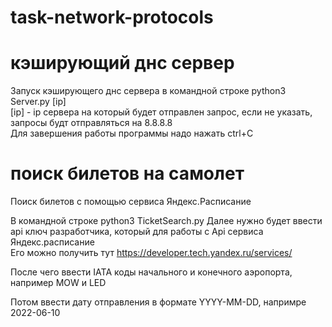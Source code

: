# task-network-protocols

# кэширующий днс сервер

Запуск кэширующего днс сервера
в командной строке python3 Server.py [ip]  
[ip] - ip сервера на который будет отправлен запрос, если не указать, запросы будт отправляться на 8.8.8.8  
Для завершения работы программы надо нажать ctrl+C

# поиск билетов на самолет

Поиск билетов с помощью сервиса Яндекс.Расписание

В командной строке python3 TicketSearch.py
Далее нужно будет ввести api ключ разработчика, который для работы с Api сервиса Яндекс.расписание  
Его можно получить тут https://developer.tech.yandex.ru/services/

После чего ввести IATA коды начального и конечного аэропорта, например MOW и LED

Потом ввести дату отправления в формате YYYY-MM-DD, напримре 2022-06-10